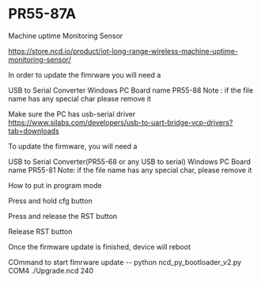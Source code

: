 # PR55-87A
Machine uptime Monitoring Sensor 

https://store.ncd.io/product/iot-long-range-wireless-machine-uptime-monitoring-sensor/


In order to update the fimrware you will need a

USB to Serial Converter Windows PC Board name PR55-88 Note : if the file name has any special char please remove it

Make sure the PC has usb-serial driver https://www.silabs.com/developers/usb-to-uart-bridge-vcp-drivers?tab=downloads

To update the firmware, you will need a

USB to Serial Converter(PR55-68 or any USB to serial) Windows PC Board name PR55-81 Note: if the file name has any special char, please remove it

How to put in program mode

Press and hold cfg button

Press and release the RST button

Release RST button

Once the firmware update is finished, device will reboot

COmmand to start fimrware update -- python ncd_py_bootloader_v2.py COM4 ./Upgrade.ncd 240

